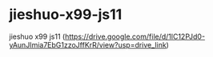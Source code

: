 # jieshuo-x99-js11
jieshuo x99 js11
(https://drive.google.com/file/d/1lC12PJd0-yAunJImia7EbG1zzoJffKrR/view?usp=drive_link)
